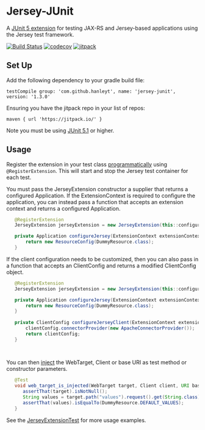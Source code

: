 # Jersey-JUnit
A [JUnit 5 extension](https://junit.org/junit5/docs/current/user-guide/#extensions) for testing JAX-RS and Jersey-based applications using the Jersey test framework.

[![Build Status](https://travis-ci.org/hanleyt/jersey-junit.svg?branch=master)](https://travis-ci.org/hanleyt/jersey-junit)
[![codecov](https://codecov.io/gh/hanleyt/jersey-junit/branch/master/graph/badge.svg)](https://codecov.io/gh/hanleyt/jersey-junit)
[![jitpack](https://jitpack.io/v/hanleyt/jersey-junit.svg)](https://jitpack.io/#hanleyt/jersey-junit)


Set Up
-----
Add the following dependency to your gradle build file:

```testCompile group: 'com.github.hanleyt', name: 'jersey-junit', version: '1.3.0'```

Ensuring you have the jitpack repo in your list of repos:

```maven { url 'https://jitpack.io/' }```

Note you must be using [JUnit 5.1](https://junit.org/junit5/docs/current/release-notes/index.html#release-notes-5.1.0) or higher.

Usage
------

Register the extension in your test class [programmatically](https://junit.org/junit5/docs/current/user-guide/#extensions-registration-programmatic) using `@RegisterExtension`. This will start and stop the Jersey test container for each test.

You must pass the JerseyExtension constructor a supplier that returns a configured Application. 
If the ExtensionContext is required to configure the application, you can instead pass a function that accepts an extension context and returns a configured Application.

 ```java
    @RegisterExtension
    JerseyExtension jerseyExtension = new JerseyExtension(this::configureJersey);

    private Application configureJersey(ExtensionContext extensionContext) {
        return new ResourceConfig(DummyResource.class);
    }
 ```

If the client configuration needs to be customized, then you can also pass in a function that accepts an ClientConfig and returns a modified ClientConfig object.

 ```java
    @RegisterExtension
    JerseyExtension jerseyExtension = new JerseyExtension(this::configureJersey, this::configureJerseyClient);

    private Application configureJersey(ExtensionContext extensionContext) {
        return new ResourceConfig(DummyResource.class);
    }
    
    private ClientConfig configureJerseyClient(ExtensionContext extensionContext, ClientConfig clientConfig) {
		clientConfig.connectorProvider(new ApacheConnectorProvider());
		return clientConfig;
	}
	
    
 ```

 
 You can then [inject](https://junit.org/junit5/docs/current/user-guide/#writing-tests-dependency-injection) the WebTarget, Client or base URI as test method or constructor parameters.
 
  ```java
     @Test
     void web_target_is_injected(WebTarget target, Client client, URI baseUri) {
        assertThat(target).isNotNull();
        String values = target.path("values").request().get(String.class);
        assertThat(values).isEqualTo(DummyResource.DEFAULT_VALUES);
     }
  ```
  
  See the [JerseyExtensionTest](https://github.com/hanleyt/jersey-junit/blob/master/src/test/java/com/github/hanleyt/JerseyExtensionTest.java) for more usage examples.
